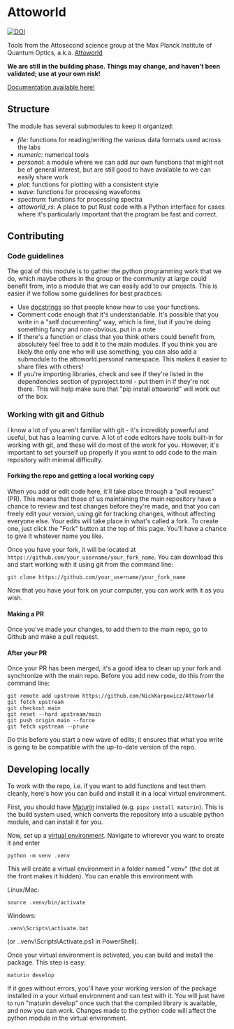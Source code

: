 # Attoworld

[![DOI](https://zenodo.org/badge/DOI/10.5281/zenodo.15525871.svg)](https://doi.org/10.5281/zenodo.15525871)

Tools from the Attosecond science group at the Max Planck Institute of Quantum Optics, a.k.a. [Attoworld](https://www.attoworld.de)

**We are still in the building phase. Things may change, and haven't been validated; use at your own risk!**

[Documentation available here!](http://nickkarpowicz.github.io/docs/attoworld)

## Structure
The module has several submodules to keep it organized:
- *file*: functions for reading/writing the various data formats used across the labs
- *numeric*: numerical tools
- *personal*: a module where we can add our own functions that might not be of general interest, but are still good to have available to we can easily share work
- *plot*: functions for plotting with a consistent style
- *wave*: functions for processing waveforms
- *spectrum*: functions for processing spectra
- *attoworld_rs*: A place to put Rust code with a Python interface for cases where it's particularly important that the program be fast and correct.

## Contributing

### Code guidelines
The goal of this module is to gather the python programming work that we do, which maybe others in the group or the community at large could benefit from, into a module that we can easily add to our projects. This is easier if we follow some guidelines for best practices:
 - Use [docstrings](https://google.github.io/styleguide/pyguide.html#38-comments-and-docstrings) so that people know how to use your functions.
 - Comment code enough that it's understandable. It's possible that you write in a "self documenting" way, which is fine, but if you're doing something fancy and non-obvious, put in a note
 - If there's a function or class that you think others could benefit from, absolutely feel free to add it to the main modules. If you think you are likely the only one who will use something, you can also add a submodule to the attoworld.personal namespace. This makes it easier to share files with others!
 - If you're importing libraries, check and see if they're listed in the dependencies section of pyproject.toml - put them in if they're not there. This will help make sure that "pip install attoworld" will work out of the box.

 ### Working with git and Github
 I know a lot of you aren't familiar with git - it's incredibly powerful and useful, but has a learning curve. A lot of code editors have tools built-in for working with git, and these will do most of the work for you. However, it's important to set yourself up properly if you want to add code to the main repository with minimal difficulty.

 #### **Forking the repo and getting a local working copy**
 When you add or edit code here, it'll take place through a "pull request" (PR). This means that those of us maintaining the main repository have a chance to review and test changes before they're made, and that you can freely edit your version, using git for tracking changes, without affecting everyone else. Your edits will take place in what's called a fork. To create one, just click the "Fork" button at the top of this page. You'll have a chance to give it whatever name you like.

 Once you have your fork, it will be located at ```https://github.com/your_username/your_fork_name```. You can download this and start working with it using git from the command line:

 ```
 git clone https://github.com/your_username/your_fork_name
 ```

Now that you have your fork on your computer, you can work with it as you wish.

#### **Making a PR**
Once you've made your changes, to add them to the main repo, go to Github and make a pull request.

#### **After your PR**
Once your PR has been merged, it's a good idea to clean up your fork and synchronize with the main repo. Before you add new code, do this from the command line:

```
git remote add upstream https://github.com/NickKarpowicz/Attoworld
git fetch upstream
git checkout main
git reset --hard upstream/main
git push origin main --force
git fetch upstream --prune
```

Do this before you start a new wave of edits; it ensures that what you write is going to be compatible with the up-to-date version of the repo.

## Developing locally
To work with the repo, i.e. if you want to add functions and test them cleanly, here's how you can build and install it in a local virtual environment.

First, you should have [Maturin](https://github.com/PyO3/maturin) installed (e.g. ```pipx install maturin```). This is the build system used, which converts the repository into a usuable python module, and can install it for you.

Now, set up a [virtual environment](https://docs.python.org/3/library/venv.html). Navigate to wherever you want to create it and enter
```
python -m venv .venv
```
This will create a virtual environment in a folder named ".venv" (the dot at the front makes it hidden). You can enable this environment with

Linux/Mac:
```
source .venv/bin/activate
```
Windows:
```
.venv\Scripts\activate.bat
```
(or .\.venv\Scripts\Activate.ps1 in PowerShell).

Once your virtual environment is activated, you can build and install the package. This step is easy:

```
maturin develop
```

If it goes without errors, you'll have your working version of the package installed in a your virtual environment and can test with it. You will just have to run "maturin develop" once such that the compiled library is available, and now you can work. Changes made to the python code will affect the python module in the virtual environment.

